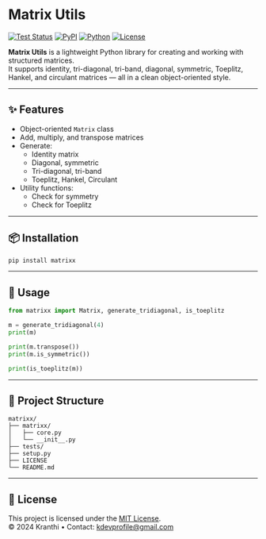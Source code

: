 # Matrix Utils

[![Test Status](https://github.com/devk-op/matrix-utils/actions/workflows/tests.yml/badge.svg)](https://github.com/devk-op/matrix-utils/actions)
[![PyPI](https://img.shields.io/pypi/v/matrix-utils)](https://pypi.org/project/matrix-utils)
[![Python](https://img.shields.io/pypi/pyversions/matrix-utils)](https://pypi.org/project/matrix-utils)
[![License](https://img.shields.io/pypi/l/matrix-utils)](LICENSE)

**Matrix Utils** is a lightweight Python library for creating and working with structured matrices.  
It supports identity, tri-diagonal, tri-band, diagonal, symmetric, Toeplitz, Hankel, and circulant matrices — all in a clean object-oriented style.

---

## ✨ Features

- Object-oriented `Matrix` class
- Add, multiply, and transpose matrices
- Generate:
  - Identity matrix
  - Diagonal, symmetric
  - Tri-diagonal, tri-band
  - Toeplitz, Hankel, Circulant
- Utility functions:
  - Check for symmetry
  - Check for Toeplitz

---

## 📦 Installation

```bash
pip install matrixx
```

---

## 🚀 Usage

```python
from matrixx import Matrix, generate_tridiagonal, is_toeplitz

m = generate_tridiagonal(4)
print(m)

print(m.transpose())
print(m.is_symmetric())

print(is_toeplitz(m))
```

---

## 📂 Project Structure

```
matrixx/
├── matrixx/
│   ├── core.py
│   └── __init__.py
├── tests/
├── setup.py
├── LICENSE
└── README.md
```

---

## 📄 License

This project is licensed under the [MIT License](LICENSE).  
© 2024 Kranthi • Contact: [kdevprofile@gmail.com](mailto:kdevprofile@gmail.com)
